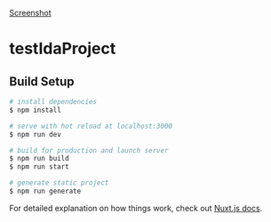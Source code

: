 [Screenshot](https://drive.google.com/file/d/1WMhAzXV7rbPHoJllP38vQToaKlN0rpaM/view?usp=sharing)

# testIdaProject

## Build Setup

```bash
# install dependencies
$ npm install

# serve with hot reload at localhost:3000
$ npm run dev

# build for production and launch server
$ npm run build
$ npm run start

# generate static project
$ npm run generate
```

For detailed explanation on how things work, check out [Nuxt.js docs](https://nuxtjs.org).
